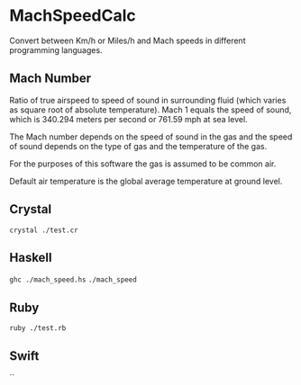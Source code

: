 # MachSpeedCalc

Convert between Km/h or Miles/h and Mach speeds in different programming languages.

## Mach Number

Ratio of true airspeed to speed of sound in surrounding fluid (which varies as square
root of absolute temperature). Mach 1 equals the speed of sound, which is 340.294 meters
per second or 761.59 mph at sea level.

The Mach number depends on the speed of sound in the gas and the speed of sound depends
on the type of gas and the temperature of the gas.

For the purposes of this software the gas is assumed to be common air.

Default air temperature is the global average temperature at ground level.

## Crystal

`crystal ./test.cr`

## Haskell

`ghc ./mach_speed.hs`
`./mach_speed`

## Ruby

`ruby ./test.rb`

## Swift

``
